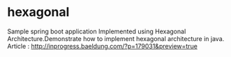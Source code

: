 # hexagonal
Sample spring boot application Implemented using Hexagonal Architecture.Demonstrate how to implement hexagonal architecture in java.
Article : 
http://inprogress.baeldung.com/?p=179031&preview=true
